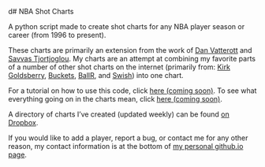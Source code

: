 d# NBA Shot Charts

A python script made to create shot charts for any NBA player season or career (from 1996 to present).

These charts are primarily an extension from the work of [Dan Vatterott](http://www.danvatterott.com/) and [Savvas Tjortjoglou](savvastjortjoglou.com). My charts are an attempt at combining my favorite parts of a number of other shot charts on the internet (primarily from: [Kirk Goldsberry](https://www.instagram.com/kirkgoldsberry/), [Buckets](http://buckets.peterbeshai.com/app/#/playerView/201935_2015), [BallR](http://toddwschneider.com/posts/ballr-interactive-nba-shot-charts-with-r-and-shiny/), and [Swish](http://www.austinclemens.com/shotcharts/)) into one chart.

For a tutorial on how to use this code, click [here (coming soon)](http://google.com).
To see what everything going on in the charts mean, click [here (coming soon)](http://google.com).

A directory of charts I’ve created (updated weekly) can be found [on Dropbox](http://bit.ly/CR_nba_shot_charts).

If you would like to add a player, report a bug, or contact me for any other reason, my contact information is at the bottom of [my personal github.io page](http://connor-r.github.io/).


